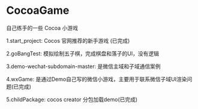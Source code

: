 # CocoaGame
 自己练手的一些 Cocoa 小游戏
 
 1.start_project: Cocos 官网推荐的新手游戏 (已完成)

 2.goBangTest: 模拟绘制五子棋，完成棋盘和落子的UI，没有逻辑

 3.demo-wechat-subdomain-master: 是微信主域和子域通信案例

 4.wxGame: 是通过Demo自己写的微信小游戏，主要用于联系微信子域UI渲染问题(已完成)

 5.childPackage: cocos creator 分包加载demo(已完成)